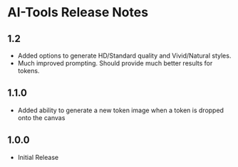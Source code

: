 # AI-Tools Release Notes
## 1.2
* Added options to generate HD/Standard quality and Vivid/Natural styles.
* Much improved prompting. Should provide much better results for tokens.
## 1.1.0
* Added ability to generate a new token image when a token is dropped onto the canvas
## 1.0.0
* Initial Release